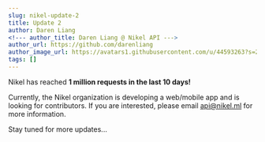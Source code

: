 ```yaml
---
slug: nikel-update-2
title: Update 2
author: Daren Liang
<!--- author_title: Daren Liang @ Nikel API --->
author_url: https://github.com/darenliang
author_image_url: https://avatars1.githubusercontent.com/u/44593263?s=200&v=4
tags: []
---
```


Nikel has reached **1 million requests in the last 10 days!**

Currently, the Nikel organization is developing a web/mobile app and is looking for contributors. If you are interested, please email [api@nikel.ml](mailto:api@nikel.ml) for more information.

Stay tuned for more updates...